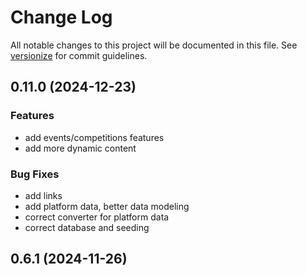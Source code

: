 # Change Log

All notable changes to this project will be documented in this file. See [versionize](https://github.com/versionize/versionize) for commit guidelines.

<a name="0.11.0"></a>
## 0.11.0 (2024-12-23)

### Features

* add events/competitions features
* add more dynamic content

### Bug Fixes

* add links
* add platform data, better data modeling
* correct converter for platform data
* correct database and seeding

<a name="0.6.1"></a>
## 0.6.1 (2024-11-26)

